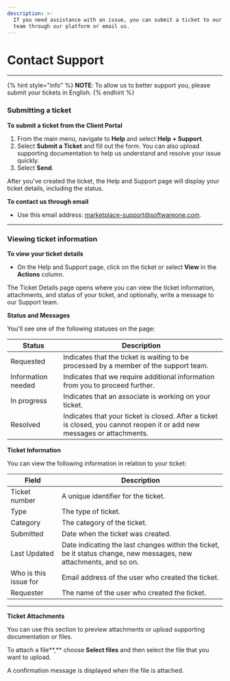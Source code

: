```yaml
---
description: >-
  If you need assistance with an issue, you can submit a ticket to our Support
  team through our platform or email us.
---
```


# Contact Support

***

{% hint style="info" %}
**NOTE**: To allow us to better support you, please submit your tickets in English.
{% endhint %}

### **Submitting a ticket**

**To submit a ticket from the Client Portal**

1. From the main menu, navigate to **Help** and select **Help + Support**.
2. Select **Submit a Ticket** and fill out the form. You can also upload supporting documentation to help us understand and resolve your issue quickly.
3. Select **Send**.

After you've created the ticket,  the Help and Support page will display your ticket details, including the status.

**To contact us through email**

* Use this email address: [marketplace-support@softwareone.com](mailto:marketplace-support@softwareone.com).&#x20;

***

### Viewing ticket information

**To view your ticket details**

* On the Help and Support page, click on the ticket or select **View** in the **Actions** column.

The Ticket Details page opens where you can view the ticket information, attachments, and status of your ticket, and optionally, write a message to our Support team.&#x20;

&#x20;**Status and Messages**

You'll see one of the following statuses on the page:

| Status             | Description                                                                                                              |
| ------------------ | ------------------------------------------------------------------------------------------------------------------------ |
| Requested          | Indicates that the ticket is waiting to be processed by a member of the support team.                                    |
| Information needed | Indicates that we require additional information from you to proceed further.                                            |
| In progress        | Indicates that an associate is working on your ticket.                                                                   |
| Resolved           | Indicates that your ticket is closed. After a ticket is closed, you cannot reopen it or add new messages or attachments. |

**Ticket Information**

You can view the following information in relation to your ticket:&#x20;

| Field                 | Description                                                                                                        |
| --------------------- | ------------------------------------------------------------------------------------------------------------------ |
| Ticket number         | A unique identifier for the ticket.                                                                                |
| Type                  | The type of ticket.                                                                                                |
| Category              | The category of the ticket.                                                                                        |
| Submitted             | Date when the ticket was created.                                                                                  |
| Last Updated          | Date indicating the last changes within the ticket, be it status change, new messages, new attachments, and so on. |
| Who is this issue for | Email address of the user who created the ticket.                                                                  |
| Requester             | The name of the user who created the ticket.                                                                       |

***

**Ticket Attachments**

You can use this section to preview attachments or upload supporting documentation or files.&#x20;

To attach a file**,** choose **Select files** and then select the file that you want to upload.

A confirmation message is displayed when the file is attached.
